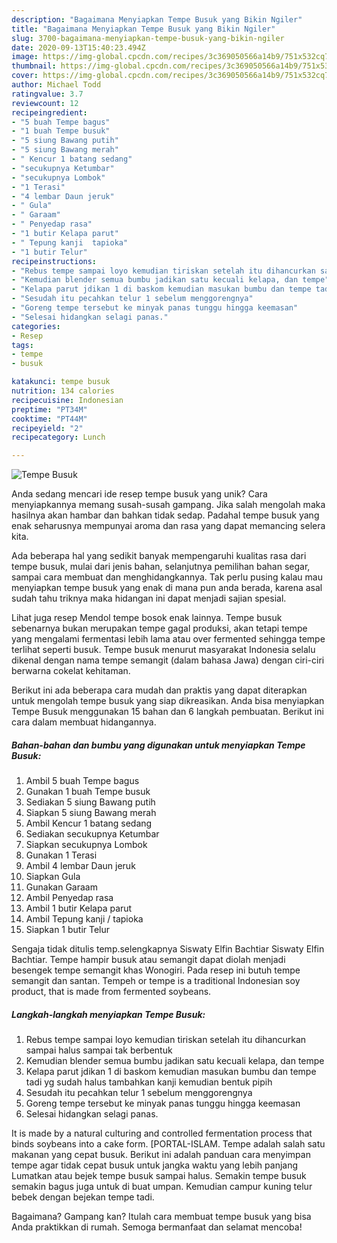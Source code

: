 ```yaml
---
description: "Bagaimana Menyiapkan Tempe Busuk yang Bikin Ngiler"
title: "Bagaimana Menyiapkan Tempe Busuk yang Bikin Ngiler"
slug: 3700-bagaimana-menyiapkan-tempe-busuk-yang-bikin-ngiler
date: 2020-09-13T15:40:23.494Z
image: https://img-global.cpcdn.com/recipes/3c369050566a14b9/751x532cq70/tempe-busuk-foto-resep-utama.jpg
thumbnail: https://img-global.cpcdn.com/recipes/3c369050566a14b9/751x532cq70/tempe-busuk-foto-resep-utama.jpg
cover: https://img-global.cpcdn.com/recipes/3c369050566a14b9/751x532cq70/tempe-busuk-foto-resep-utama.jpg
author: Michael Todd
ratingvalue: 3.7
reviewcount: 12
recipeingredient:
- "5 buah Tempe bagus"
- "1 buah Tempe busuk"
- "5 siung Bawang putih"
- "5 siung Bawang merah"
- " Kencur 1 batang sedang"
- "secukupnya Ketumbar"
- "secukupnya Lombok"
- "1 Terasi"
- "4 lembar Daun jeruk"
- " Gula"
- " Garaam"
- " Penyedap rasa"
- "1 butir Kelapa parut"
- " Tepung kanji  tapioka"
- "1 butir Telur"
recipeinstructions:
- "Rebus tempe sampai loyo kemudian tiriskan setelah itu dihancurkan sampai halus sampai tak berbentuk"
- "Kemudian blender semua bumbu jadikan satu kecuali kelapa, dan tempe"
- "Kelapa parut jdikan 1 di baskom kemudian masukan bumbu dan tempe tadi yg sudah halus tambahkan kanji kemudian bentuk pipih"
- "Sesudah itu pecahkan telur 1 sebelum menggorengnya"
- "Goreng tempe tersebut ke minyak panas tunggu hingga keemasan"
- "Selesai hidangkan selagi panas."
categories:
- Resep
tags:
- tempe
- busuk

katakunci: tempe busuk 
nutrition: 134 calories
recipecuisine: Indonesian
preptime: "PT34M"
cooktime: "PT44M"
recipeyield: "2"
recipecategory: Lunch

---
```



![Tempe Busuk](https://img-global.cpcdn.com/recipes/3c369050566a14b9/751x532cq70/tempe-busuk-foto-resep-utama.jpg)

Anda sedang mencari ide resep tempe busuk yang unik? Cara menyiapkannya memang susah-susah gampang. Jika salah mengolah maka hasilnya akan hambar dan bahkan tidak sedap. Padahal tempe busuk yang enak seharusnya mempunyai aroma dan rasa yang dapat memancing selera kita.

Ada beberapa hal yang sedikit banyak mempengaruhi kualitas rasa dari tempe busuk, mulai dari jenis bahan, selanjutnya pemilihan bahan segar, sampai cara membuat dan menghidangkannya. Tak perlu pusing kalau mau menyiapkan tempe busuk yang enak di mana pun anda berada, karena asal sudah tahu triknya maka hidangan ini dapat menjadi sajian spesial.

Lihat juga resep Mendol tempe bosok enak lainnya. Tempe busuk sebenarnya bukan merupakan tempe gagal produksi, akan tetapi tempe yang mengalami fermentasi lebih lama atau over fermented sehingga tempe terlihat seperti busuk. Tempe busuk menurut masyarakat Indonesia selalu dikenal dengan nama tempe semangit (dalam bahasa Jawa) dengan ciri-ciri berwarna cokelat kehitaman.


Berikut ini ada beberapa cara mudah dan praktis yang dapat diterapkan untuk mengolah tempe busuk yang siap dikreasikan. Anda bisa menyiapkan Tempe Busuk menggunakan 15 bahan dan 6 langkah pembuatan. Berikut ini cara dalam membuat hidangannya.

<!--inarticleads1-->

##### Bahan-bahan dan bumbu yang digunakan untuk menyiapkan Tempe Busuk:

1. Ambil 5 buah Tempe bagus
1. Gunakan 1 buah Tempe busuk
1. Sediakan 5 siung Bawang putih
1. Siapkan 5 siung Bawang merah
1. Ambil  Kencur 1 batang sedang
1. Sediakan secukupnya Ketumbar
1. Siapkan secukupnya Lombok
1. Gunakan 1 Terasi
1. Ambil 4 lembar Daun jeruk
1. Siapkan  Gula
1. Gunakan  Garaam
1. Ambil  Penyedap rasa
1. Ambil 1 butir Kelapa parut
1. Ambil  Tepung kanji / tapioka
1. Siapkan 1 butir Telur


Sengaja tidak ditulis temp.selengkapnya Siswaty Elfin Bachtiar Siswaty Elfin Bachtiar. Tempe hampir busuk atau semangit dapat diolah menjadi besengek tempe semangit khas Wonogiri. Pada resep ini butuh tempe semangit dan santan. Tempeh or tempe is a traditional Indonesian soy product, that is made from fermented soybeans. 

<!--inarticleads2-->

##### Langkah-langkah menyiapkan Tempe Busuk:

1. Rebus tempe sampai loyo kemudian tiriskan setelah itu dihancurkan sampai halus sampai tak berbentuk
1. Kemudian blender semua bumbu jadikan satu kecuali kelapa, dan tempe
1. Kelapa parut jdikan 1 di baskom kemudian masukan bumbu dan tempe tadi yg sudah halus tambahkan kanji kemudian bentuk pipih
1. Sesudah itu pecahkan telur 1 sebelum menggorengnya
1. Goreng tempe tersebut ke minyak panas tunggu hingga keemasan
1. Selesai hidangkan selagi panas.


It is made by a natural culturing and controlled fermentation process that binds soybeans into a cake form. [PORTAL-ISLAM. Tempe adalah salah satu makanan yang cepat busuk. Berikut ini adalah panduan cara menyimpan tempe agar tidak cepat busuk untuk jangka waktu yang lebih panjang Lumatkan atau bejek tempe busuk sampai halus. Semakin tempe busuk semakin bagus juga untuk di buat umpan. Kemudian campur kuning telur bebek dengan bejekan tempe tadi. 

Bagaimana? Gampang kan? Itulah cara membuat tempe busuk yang bisa Anda praktikkan di rumah. Semoga bermanfaat dan selamat mencoba!
